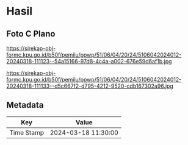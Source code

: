 # Hasil

## Foto C Plano

https://sirekap-obj-formc.kpu.go.id/b50f/pemilu/ppwp/51/06/04/20/24/5106042024012-20240318-111123--54a15166-97d8-4c4a-a002-676e59d6af1b.jpg

https://sirekap-obj-formc.kpu.go.id/b50f/pemilu/ppwp/51/06/04/20/24/5106042024012-20240318-111133--d5c667f2-d795-4212-9520-cdb167302a96.jpg


## Metadata

| Key        | Value               |
| ---------- | ------------------- |
| Time Stamp | 2024-03-18 11:30:00 |




